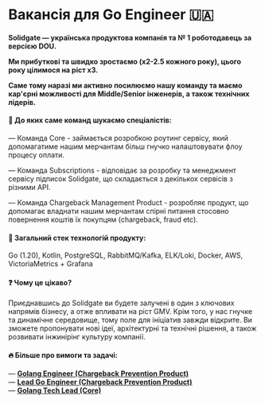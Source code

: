 ## <h1> Вакансія для Go Engineer 🇺🇦 </h1> 
<h4> Solidgate — українська продуктова компанія та № 1 роботодавець за версією DOU. <p> </p> Ми прибуткові та швидко зростаємо (x2-2.5 кожного року), цього року цілимося на ріст x3. <p> Саме тому наразі ми активно посилюємо нашу команду та маємо кар'єрні можливості для Middle/Senior інженерів, а також технічних лідерів. </h4> 

#### &#128270; До яких саме команд шукаємо спеціалістів:
<p> — Команда Core - займається розробкою роутинг сервісу, який допомагатиме нашим мерчантам більш гнучко налаштовувати флоу процесу оплати. </p>
<p> — Команда Subscriptions - відповідає за розробку та менеджмент сервісу підписок Solidgate, що складається з декількох сервісів з різними АРІ. </p>
<p> — Команда Chargeback Management Product - розробляє продукт, що допомагає владнати нашим мерчантам спірні питання стосовно повернення коштів їх покупцям (chargeback, fraud etc). </p>

#### &#128205; Загальний стек технологій продукту: 
<p> Go (1.20), Kotlin, PostgreSQL, RabbitMQ/Kafka, ELK/Loki, Docker, AWS, VictoriaMetrics + Grafana </p>

#### &#10067; Чому це цікаво?
<p> Приєднавшись до Solidgate ви будете залучені в один з ключових напрямів бізнесу, а отже впливати на ріст GMV. Крім того, у нас гнучке та динамічне середовище, тому поле для ініціатив завжди відкрите. Ви зможете пропонувати нові ідеї, архітектурні та технічні рішення, а також розвивати інжинірінг культуру компанії.</p>

#### &#128293; Більше про вимоги та задачі:
— <a href="https://jobs.dou.ua/companies/solidgate/vacancies/232387"><b>Golang Engineer (Chargeback Prevention Product)</b></a><br>
— <a href="https://jobs.dou.ua/companies/solidgate/vacancies/228800/"><b>Lead Go Engineer (Chargeback Prevention Product)</b></a><br>
— <a href="https://jobs.dou.ua/companies/solidgate/vacancies/228801/"><b>Golang Tech Lead (Core)</b></a><br>



